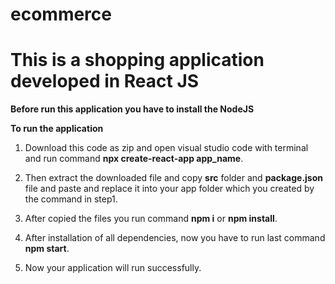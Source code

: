 # ecommerce
# This is a shopping application developed in React JS

**Before run this application you have to install the NodeJS**

**To run the application**

1. Download this code as zip and open visual studio code with terminal and run command **npx create-react-app app_name**.

2. Then extract the downloaded file and copy **src** folder and **package.json** file and paste and replace it into your app folder which you created by the command in step1.

3. After copied the files you run command **npm i** or **npm install**.

4. After installation of all dependencies, now you have to run last command **npm start**.

5. Now your application will run successfully.
